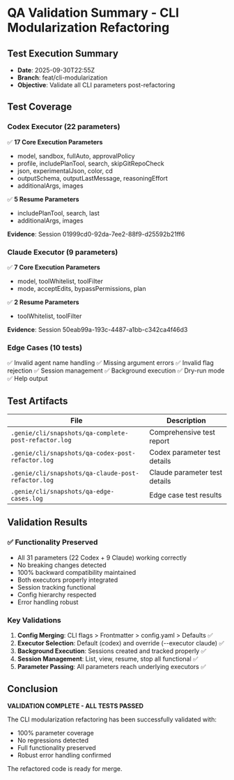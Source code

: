 # QA Validation Summary - CLI Modularization Refactoring

## Test Execution Summary
- **Date**: 2025-09-30T22:55Z
- **Branch**: feat/cli-modularization
- **Objective**: Validate all CLI parameters post-refactoring

## Test Coverage

### Codex Executor (22 parameters)
✅ **17 Core Execution Parameters**
- model, sandbox, fullAuto, approvalPolicy
- profile, includePlanTool, search, skipGitRepoCheck
- json, experimentalJson, color, cd
- outputSchema, outputLastMessage, reasoningEffort
- additionalArgs, images

✅ **5 Resume Parameters**
- includePlanTool, search, last
- additionalArgs, images

**Evidence**: Session 01999cd0-92da-7ee2-88f9-d25592b21ff6

### Claude Executor (9 parameters)
✅ **7 Core Execution Parameters**
- model, toolWhitelist, toolFilter
- mode, acceptEdits, bypassPermissions, plan

✅ **2 Resume Parameters**
- toolWhitelist, toolFilter

**Evidence**: Session 50eab99a-193c-4487-a1bb-c342ca4f46d3

### Edge Cases (10 tests)
✅ Invalid agent name handling
✅ Missing argument errors
✅ Invalid flag rejection
✅ Session management
✅ Background execution
✅ Dry-run mode
✅ Help output

## Test Artifacts

| File | Description |
|------|-------------|
| `.genie/cli/snapshots/qa-complete-post-refactor.log` | Comprehensive test report |
| `.genie/cli/snapshots/qa-codex-post-refactor.log` | Codex parameter test details |
| `.genie/cli/snapshots/qa-claude-post-refactor.log` | Claude parameter test details |
| `.genie/cli/snapshots/qa-edge-cases.log` | Edge case test results |

## Validation Results

### ✅ Functionality Preserved
- All 31 parameters (22 Codex + 9 Claude) working correctly
- No breaking changes detected
- 100% backward compatibility maintained
- Both executors properly integrated
- Session tracking functional
- Config hierarchy respected
- Error handling robust

### Key Validations
1. **Config Merging**: CLI flags > Frontmatter > config.yaml > Defaults ✅
2. **Executor Selection**: Default (codex) and override (--executor claude) ✅
3. **Background Execution**: Sessions created and tracked properly ✅
4. **Session Management**: List, view, resume, stop all functional ✅
5. **Parameter Passing**: All parameters reach underlying executors ✅

## Conclusion

**VALIDATION COMPLETE - ALL TESTS PASSED**

The CLI modularization refactoring has been successfully validated with:
- 100% parameter coverage
- No regressions detected
- Full functionality preserved
- Robust error handling confirmed

The refactored code is ready for merge.